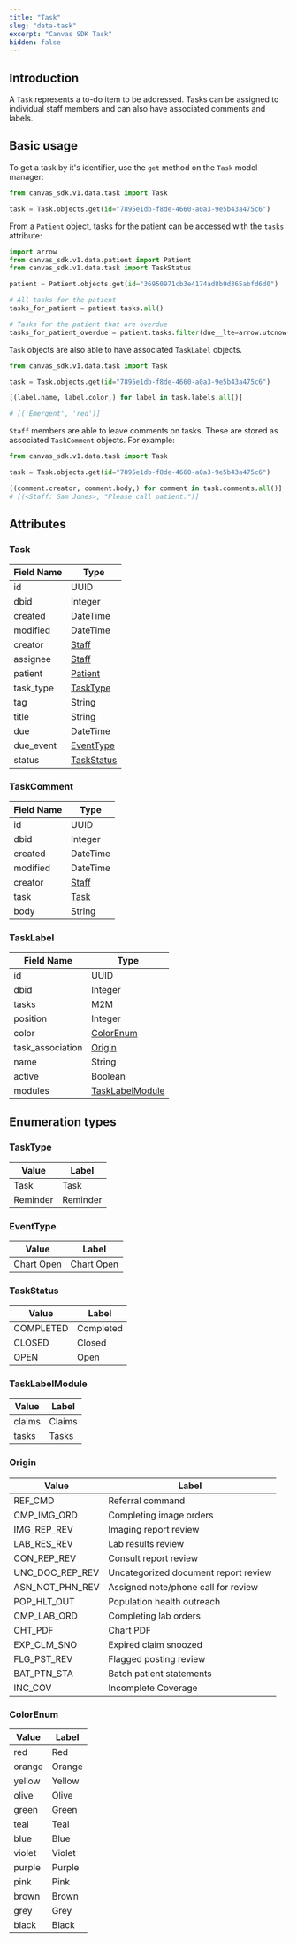 ```yaml
---
title: "Task"
slug: "data-task"
excerpt: "Canvas SDK Task"
hidden: false
---
```


## Introduction

A `Task` represents a to-do item to be addressed. Tasks can be assigned to individual staff members and can also have associated comments and labels.

## Basic usage

To get a task by it's identifier, use the `get` method on the `Task` model manager:

```python
from canvas_sdk.v1.data.task import Task

task = Task.objects.get(id="7895e1db-f8de-4660-a0a3-9e5b43a475c6")
```

From a `Patient` object, tasks for the patient can be accessed with the `tasks` attribute:

```python
import arrow
from canvas_sdk.v1.data.patient import Patient
from canvas_sdk.v1.data.task import TaskStatus

patient = Patient.objects.get(id="36950971cb3e4174ad8b9d365abfd6d0")

# All tasks for the patient
tasks_for_patient = patient.tasks.all()

# Tasks for the patient that are overdue
tasks_for_patient_overdue = patient.tasks.filter(due__lte=arrow.utcnow().datetime, status=TaskStatus.OPEN)
```

`Task` objects are also able to have associated `TaskLabel` objects.

```python
from canvas_sdk.v1.data.task import Task

task = Task.objects.get(id="7895e1db-f8de-4660-a0a3-9e5b43a475c6")

[(label.name, label.color,) for label in task.labels.all()]

# [('Emergent', 'red')]
```

`Staff` members are able to leave comments on tasks. These are stored as associated `TaskComment` objects. For example:

```python
from canvas_sdk.v1.data.task import Task

task = Task.objects.get(id="7895e1db-f8de-4660-a0a3-9e5b43a475c6")

[(comment.creator, comment.body,) for comment in task.comments.all()]
# [(<Staff: Sam Jones>, "Please call patient.")]
```

## Attributes

### Task

| Field Name       | Type                                  |
|------------------|---------------------------------------|
| id               | UUID                                  |
| dbid             | Integer                               |
| created          | DateTime                              |
| modified         | DateTime                              |
| creator          | [Staff](/sdk/data-staff/#staff)       |
| assignee         | [Staff](/sdk/data-staff/#staff)       |
| patient          | [Patient](/sdk/data-patient/#patient) |
| task_type        | [TaskType](#tasktype)                 |
| tag              | String                                |
| title            | String                                |
| due              | DateTime                              |
| due_event        | [EventType](#eventtype)               |
| status           | [TaskStatus](#taskstatus)             |

### TaskComment

| Field Name       | Type                            |
|------------------|---------------------------------|
| id               | UUID                            |
| dbid             | Integer                         |
| created          | DateTime                        |
| modified         | DateTime                        |
| creator          | [Staff](/sdk/data-staff/#staff) |
| task             | [Task](/sdk/data-task/#task)    |
| body             | String                          |

### TaskLabel

| Field Name       | Type                                |
|------------------|-------------------------------------|
| id               | UUID                                |
| dbid             | Integer                             |
| tasks            | M2M                                 |
| position         | Integer                             |
| color            | [ColorEnum](#colorenum)             |
| task_association | [Origin](#origin)                   |
| name             | String                              |
| active           | Boolean                             |
| modules          | [TaskLabelModule](#tasklabelmodule) |

## Enumeration types

### TaskType

| Value    | Label     |
|----------|-----------|
| Task     | Task      |
| Reminder | Reminder  |

### EventType

| Value      | Label      |
|------------|------------|
| Chart Open | Chart Open |

### TaskStatus

| Value       | Label       |
|-------------|-------------|
| COMPLETED   | Completed   |
| CLOSED      | Closed      |
| OPEN        | Open        |

### TaskLabelModule

| Value       | Label       |
|-------------|-------------|
| claims      | Claims      |
| tasks       | Tasks       |

### Origin

| Value           | Label                               |
|-----------------|-------------------------------------|
| REF_CMD         | Referral command                    |
| CMP_IMG_ORD     | Completing image orders             |
| IMG_REP_REV     | Imaging report review               |
| LAB_RES_REV     | Lab results review                  |
| CON_REP_REV     | Consult report review               |
| UNC_DOC_REP_REV |Uncategorized document report review |
| ASN_NOT_PHN_REV | Assigned note/phone call for review |
| POP_HLT_OUT     | Population health outreach          |
| CMP_LAB_ORD     | Completing lab orders               |
| CHT_PDF         | Chart PDF                           |
| EXP_CLM_SNO     | Expired claim snoozed               |
| FLG_PST_REV     | Flagged posting review              |
| BAT_PTN_STA     | Batch patient statements            |
| INC_COV         | Incomplete Coverage                 |

### ColorEnum

| Value    | Label    |
|----------|----------|
| red      | Red      |
| orange   | Orange   |
| yellow   | Yellow   |
| olive    | Olive    |
| green    | Green    |
| teal     | Teal     |
| blue     | Blue     |
| violet   | Violet   |
| purple   | Purple   |
| pink     | Pink     |
| brown    | Brown    |
| grey     | Grey     |
| black    | Black    |

<br/>
<br/>
<br/>
